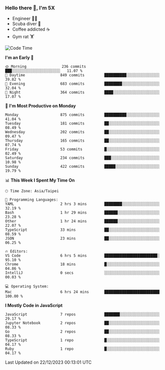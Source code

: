 ### Hello there 👋, I'm 5X

* Engineer 👨‍💻
* Scuba diver 🤿
* Coffee addicted ☕️
* Gym rat 🏋️

<!--START_SECTION:waka-->
![Code Time](http://img.shields.io/badge/Code%20Time-684%20hrs%2050%20mins-blue)

**I'm an Early 🐤** 

```text
🌞 Morning                236 commits         ███░░░░░░░░░░░░░░░░░░░░░░   11.07 % 
🌆 Daytime                849 commits         ██████████░░░░░░░░░░░░░░░   39.82 % 
🌃 Evening                683 commits         ████████░░░░░░░░░░░░░░░░░   32.04 % 
🌙 Night                  364 commits         ████░░░░░░░░░░░░░░░░░░░░░   17.07 % 
```
📅 **I'm Most Productive on Monday** 

```text
Monday                   875 commits         ██████████░░░░░░░░░░░░░░░   41.04 % 
Tuesday                  181 commits         ██░░░░░░░░░░░░░░░░░░░░░░░   08.49 % 
Wednesday                202 commits         ██░░░░░░░░░░░░░░░░░░░░░░░   09.47 % 
Thursday                 165 commits         ██░░░░░░░░░░░░░░░░░░░░░░░   07.74 % 
Friday                   53 commits          █░░░░░░░░░░░░░░░░░░░░░░░░   02.49 % 
Saturday                 234 commits         ███░░░░░░░░░░░░░░░░░░░░░░   10.98 % 
Sunday                   422 commits         █████░░░░░░░░░░░░░░░░░░░░   19.79 % 
```


📊 **This Week I Spent My Time On** 

```text
🕑︎ Time Zone: Asia/Taipei

💬 Programming Languages: 
YAML                     2 hrs 3 mins        ████████░░░░░░░░░░░░░░░░░   32.19 % 
Bash                     1 hr 29 mins        ██████░░░░░░░░░░░░░░░░░░░   23.28 % 
Other                    1 hr 24 mins        ██████░░░░░░░░░░░░░░░░░░░   22.07 % 
TypeScript               33 mins             ██░░░░░░░░░░░░░░░░░░░░░░░   08.59 % 
JSON                     23 mins             ██░░░░░░░░░░░░░░░░░░░░░░░   06.25 % 

🔥 Editors: 
VS Code                  6 hrs 5 mins        ████████████████████████░   95.10 % 
Chrome                   18 mins             █░░░░░░░░░░░░░░░░░░░░░░░░   04.86 % 
IntelliJ                 0 secs              ░░░░░░░░░░░░░░░░░░░░░░░░░   00.03 % 

💻 Operating System: 
Mac                      6 hrs 24 mins       █████████████████████████   100.00 % 
```

**I Mostly Code in JavaScript** 

```text
JavaScript               7 repos             ███████░░░░░░░░░░░░░░░░░░   29.17 % 
Jupyter Notebook         2 repos             ██░░░░░░░░░░░░░░░░░░░░░░░   08.33 % 
Go                       2 repos             ██░░░░░░░░░░░░░░░░░░░░░░░   08.33 % 
TypeScript               1 repo              █░░░░░░░░░░░░░░░░░░░░░░░░   04.17 % 
Ruby                     1 repo              █░░░░░░░░░░░░░░░░░░░░░░░░   04.17 % 
```




 Last Updated on 22/12/2023 00:13:01 UTC
<!--END_SECTION:waka-->
